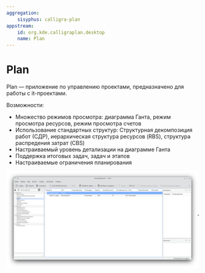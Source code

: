 ```yaml
---
aggregation:
    sisyphus: calligra-plan
appstream:
    id: org.kde.calligraplan.desktop
    name: Plan
---
```


# Plan

Plan — приложение по управлению проектами, предназначено для работы c it-проектами.

Возможности:

- Множество режимов просмотра: диаграмма Ганта, режим просмотра ресурсов, режим просмотра счетов
- Использование стандартных структур: Структурная декомпозиция работ (СДР), иерархическая структура ресурсов (RBS), структура распредения затрат (CBS)
- Настраиваемый уровень детализации на диаграмме Ганта
- Поддержка итоговых задач, задач и этапов
- Настраиваемые ограничения планирования

![Скриншот программы](./img/screenshot.png)

<!--@include: @apps/_parts/install/content-repo.md-->